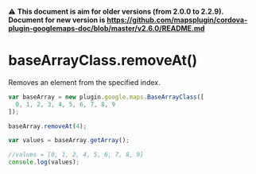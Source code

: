 :warning: **This document is aim for older versions (from 2.0.0 to 2.2.9).
Document for new version is https://github.com/mapsplugin/cordova-plugin-googlemaps-doc/blob/master/v2.6.0/README.md**

# baseArrayClass.removeAt()

Removes an element from the specified index.

```js
var baseArray = new plugin.google.maps.BaseArrayClass([
  0, 1, 2, 3, 4, 5, 6, 7, 8, 9
]);

baseArray.removeAt(4);

var values = baseArray.getArray();

//values = [0, 1, 2, 4, 5, 6, 7, 8, 9]
console.log(values);
```
